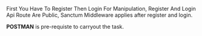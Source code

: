 First You Have To Register Then Login For Manipulation, Register And Login Api Route Are Public, Sanctum Middleware applies after register and login.

**POSTMAN** is pre-requiste to carryout the task.
